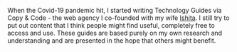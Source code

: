 When the Covid-19 pandemic hit, I started writing Technology Guides via Copy & Code - the web agency I co-founded with my wife [Ishita](htts://ishitaranjan.co.uk). I still try to put out content that I think people might find useful, completely free to access and use. These guides are based purely on my own research and understanding and are presented in the hope that others might benefit.